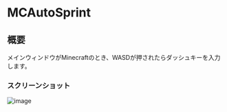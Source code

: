 # MCAutoSprint

## 概要
メインウィンドウがMinecraftのとき、WASDが押されたらダッシュキーを入力します。

### スクリーンショット
![image](https://user-images.githubusercontent.com/94283685/194461626-b29e6f0d-639f-4ab7-90cf-e5218cdcbd9d.png)
